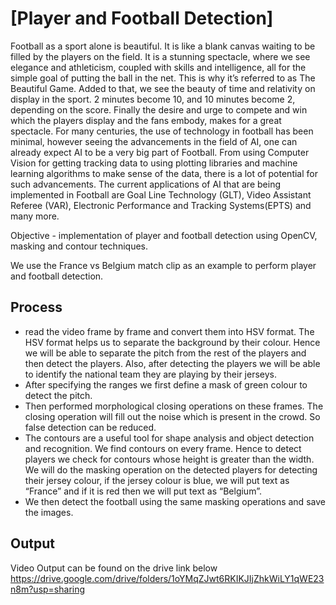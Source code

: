 # [Player and Football Detection]
Football as a sport alone is beautiful. It is like a blank canvas waiting to be filled by the players on the field. It is a stunning spectacle, where we see elegance and athleticism, coupled with skills and intelligence, all for the simple goal of putting the ball in the net. This is why it’s referred to as The Beautiful Game.
Added to that, we see the beauty of time and relativity on display in the sport. 2 minutes become 10, and 10 minutes become 2, depending on the score. Finally the desire and urge to compete and win which the players display and the fans embody, makes for a great spectacle.
For many centuries, the use of technology in football has been minimal, however seeing the advancements in the field of AI, one can already expect AI to be a very big part of Football.
From using Computer Vision for getting tracking data to using plotting libraries and machine learning algorithms to make sense of the data, there is a lot of potential for such advancements.
The current applications of AI that are being implemented in Football are Goal Line Technology (GLT), Video Assistant Referee (VAR), Electronic Performance and Tracking Systems(EPTS) and many more.

Objective - implementation of player and football detection using OpenCV, masking and contour techniques.

We use the France vs Belgium match clip as an example to perform player and football detection.

## Process
- read the video frame by frame and convert them into HSV format.
The HSV format helps us to separate the background by their colour. Hence we will be able to separate the pitch from the rest of the players and then detect the players. Also, after detecting the players we will be able to identify the national team they are playing by their jerseys. 
- After specifying the ranges we first define a mask of green colour to detect the pitch.
- Then performed morphological closing operations on these frames. The closing operation will fill out the noise which is present in the crowd. So false detection can be reduced.
- The contours are a useful tool for shape analysis and object detection and recognition. We find contours on every frame. Hence to detect players we check for contours whose height is greater than the width. We will do the masking operation on the detected players for detecting their jersey colour, if the jersey colour is blue, we will put text as “France” and if it is red then we will put text as “Belgium”.
- We then detect the football using the same masking operations and save the images.


## Output
Video Output can be found on the drive link below
https://drive.google.com/drive/folders/1oYMqZJwt6RKIKJIjZhkWiLY1qWE23n8m?usp=sharing

